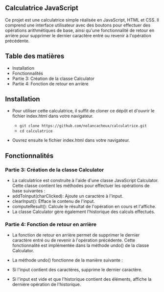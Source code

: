 ## Calculatrice JavaScript

Ce projet est une calculatrice simple réalisée en JavaScript, HTML et CSS. Il comprend une interface utilisateur avec des boutons pour effectuer des opérations arithmétiques de base, ainsi qu'une fonctionnalité de retour en arrière pour supprimer le dernier caractère entré ou revenir à l'opération précédente.

## Table des matières
- Installation
- Fonctionnalités
 - Partie 3: Création de la classe Calculator
 - Partie 4: Fonction de retour en arrière


## Installation

- Pour utiliser cette calculatrice, il suffit de cloner ce dépôt et d'ouvrir le fichier index.html dans votre navigateur.

  - `git clone https://github.com/nolancacheux/calculatrice.git`
  - `cd calculatrice`

- Ouvrez ensuite le fichier index.html dans votre navigateur.

## Fonctionnalités

### Partie 3: Création de la classe Calculator

 - La calculatrice est construite à l'aide d'une classe JavaScript Calculator. Cette classe contient les méthodes pour effectuer les opérations de base suivantes :
  - addToInput(charClicked): Ajoute un caractère à l'input.
  - clearInput(): Efface le contenu de l'input.
  - computeResult(): Calcule le résultat de l'opération en cours et l'affiche.
  - La classe Calculator gère également l'historique des calculs effectués.

### Partie 4: Fonction de retour en arrière

 - La fonction de retour en arrière permet de supprimer le dernier caractère entré ou de revenir à l'opération précédente. Cette fonctionnalité est implémentée dans la méthode undo() de la classe Calculator.

 - La méthode undo() fonctionne de la manière suivante :

 - Si l'input contient des caractères, supprime le dernier caractère.
 - Si l'input est vide et que l'historique contient des éléments, affiche la dernière opération de l'historique.